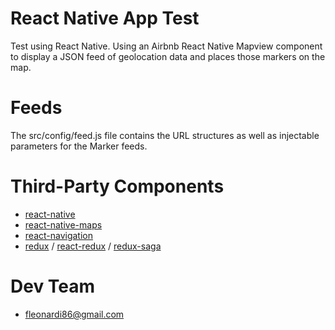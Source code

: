 # React Native App Test
Test using React Native.
Using an Airbnb React Native Mapview component to display a JSON feed of geolocation data and places those markers on the map.

# Feeds
The src/config/feed.js file contains the URL structures as well as injectable parameters for the Marker feeds.

# Third-Party Components
* [react-native](https://github.com/facebook/react-native)
* [react-native-maps](https://github.com/airbnb/react-native-maps)
* [react-navigation](https://github.com/react-community/react-navigation)
* [redux](https://github.com/reactjs/redux) / [react-redux](https://github.com/reactjs/react-redux) / [redux-saga](https://github.com/redux-saga/redux-saga)


# Dev Team
* fleonardi86@gmail.com
